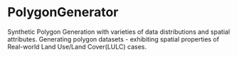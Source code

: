 # PolygonGenerator

Synthetic Polygon Generation with varieties of data distributions and spatial attributes. Generating polygon datasets - exhibiting spatial properties of Real-world Land Use/Land Cover(LULC) cases.
